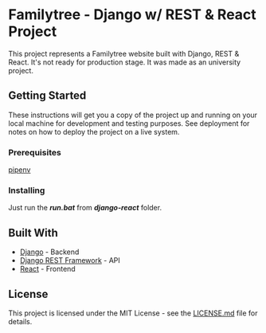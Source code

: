 # Familytree - Django w/ REST & React Project

This project represents a Familytree website built with Django, REST & React. It's not ready for production stage. It was made as an university project.

## Getting Started

These instructions will get you a copy of the project up and running on your local machine for development and testing purposes. See deployment for notes on how to deploy the project on a live system.

### Prerequisites

[pipenv](https://github.com/pypa/pipenv#installation)

### Installing

Just run the ***run.bat*** from ***django-react*** folder.

[comment]: # (## Running the tests)
[comment]: # (Explain how to run the automated tests for this system)

[comment]: # (## Deployment)
[comment]: # (Add additional notes about how to deploy this on a live system)

## Built With

* [Django](https://www.djangoproject.com/) - Backend
* [Django REST Framework](https://www.django-rest-framework.org/) - API
* [React](https://reactjs.org/) - Frontend

## License

This project is licensed under the MIT License - see the [LICENSE.md](LICENSE.md) file for details.